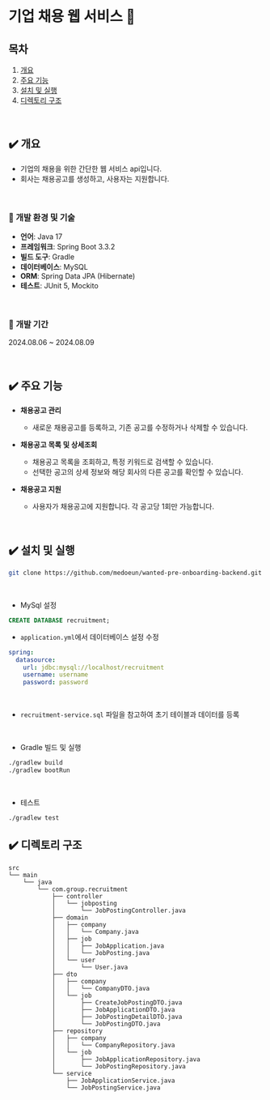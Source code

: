 # 기업 채용 웹 서비스 :briefcase:

## 목차

1. [개요](#-개요)
2. [주요 기능](#주요-기능)
3. [설치 및 실행](#설치-및-실행)
4. [디렉토리 구조](#디렉토리-구조)

<br>

## :heavy_check_mark: 개요

- 기업의 채용을 위한 간단한 웹 서비스 api입니다.
- 회사는 채용공고를 생성하고, 사용자는 지원합니다.
<br>

  ### :hammer: 개발 환경 및 기술
  
  - **언어**: Java 17
  - **프레임워크**: Spring Boot 3.3.2
  - **빌드 도구**: Gradle
  - **데이터베이스**: MySQL
  - **ORM**: Spring Data JPA (Hibernate)
  - **테스트**: JUnit 5, Mockito
 <br>
 
  ### :date: 개발 기간
  2024.08.06 ~ 2024.08.09
  
<br>

## :heavy_check_mark: 주요 기능

- **채용공고 관리**  
  - 새로운 채용공고를 등록하고, 기존 공고를 수정하거나 삭제할 수 있습니다.
  
- **채용공고 목록 및 상세조회**  
  - 채용공고 목록을 조회하고, 특정 키워드로 검색할 수 있습니다.
  - 선택한 공고의 상세 정보와 해당 회사의 다른 공고를 확인할 수 있습니다.

- **채용공고 지원**  
  - 사용자가 채용공고에 지원합니다. 각 공고당 1회만 가능합니다.



<br>

## :heavy_check_mark: 설치 및 실행

```bash
git clone https://github.com/medoeun/wanted-pre-onboarding-backend.git
```
<br>

- MySql 설정
```sql
CREATE DATABASE recruitment;
```
- `application.yml`에서 데이터베이스 설정 수정
```yml
spring:
  datasource:
    url: jdbc:mysql://localhost/recruitment
    username: username
    password: password
```
<br>

- `recruitment-service.sql` 파일을 참고하여 초기 테이블과 데이터를 등록
<br>

- Gradle 빌드 및 실행
```bash
./gradlew build
./gradlew bootRun
```
<br>

- 테스트
```bash
./gradlew test
```
## :heavy_check_mark: 디렉토리 구조
```plaintext
src
└── main
    └── java
        └── com.group.recruitment
            ├── controller
            │   └── jobposting
            │       └── JobPostingController.java
            ├── domain
            │   ├── company
            │   │   └── Company.java
            │   ├── job
            │   │   ├── JobApplication.java
            │   │   └── JobPosting.java
            │   └── user
            │       └── User.java
            ├── dto
            │   ├── company
            │   │   └── CompanyDTO.java
            │   └── job
            │       ├── CreateJobPostingDTO.java
            │       ├── JobApplicationDTO.java
            │       ├── JobPostingDetailDTO.java
            │       └── JobPostingDTO.java
            ├── repository
            │   ├── company
            │   │   └── CompanyRepository.java
            │   └── job
            │       ├── JobApplicationRepository.java
            │       └── JobPostingRepository.java
            └── service
                ├── JobApplicationService.java
                └── JobPostingService.java
```





